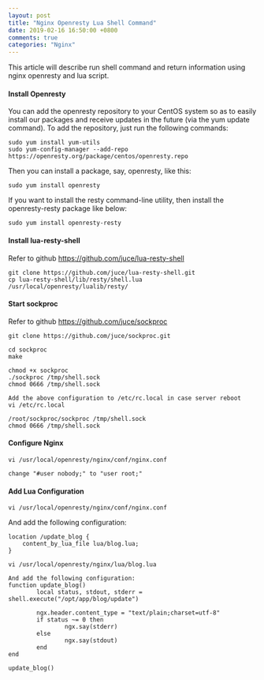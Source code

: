 ```yaml
---
layout: post
title: "Nginx Openresty Lua Shell Command"
date: 2019-02-16 16:50:00 +0800
comments: true
categories: "Nginx"
---
```


This article will describe run shell command and return information using nginx openresty and lua script.

#### Install Openresty

You can add the openresty repository to your CentOS system so as to easily install our packages and receive
 updates in the future (via the yum update command). To add the repository, just run the following commands:

```
sudo yum install yum-utils
sudo yum-config-manager --add-repo https://openresty.org/package/centos/openresty.repo
```

Then you can install a package, say, openresty, like this:

```
sudo yum install openresty
```

If you want to install the resty command-line utility, then install the openresty-resty package like below:
```
sudo yum install openresty-resty
```

#### Install lua-resty-shell

Refer to github https://github.com/juce/lua-resty-shell

```
git clone https://github.com/juce/lua-resty-shell.git
cp lua-resty-shell/lib/resty/shell.lua /usr/local/openresty/lualib/resty/
```

#### Start sockproc

Refer to github https://github.com/juce/sockproc

```
git clone https://github.com/juce/sockproc.git

cd sockproc
make 

chmod +x sockproc
./sockproc /tmp/shell.sock
chmod 0666 /tmp/shell.sock

Add the above configuration to /etc/rc.local in case server reboot
vi /etc/rc.local

/root/sockproc/sockproc /tmp/shell.sock 
chmod 0666 /tmp/shell.sock
```

#### Configure Nginx

```
vi /usr/local/openresty/nginx/conf/nginx.conf

change "#user nobody;" to "user root;"
```

#### Add Lua Configuration

```
vi /usr/local/openresty/nginx/conf/nginx.conf
```

And add the following configuration:
```
location /update_blog {
    content_by_lua_file lua/blog.lua;
}
```

```
vi /usr/local/openresty/nginx/lua/blog.lua

And add the following configuration:
function update_blog()
        local status, stdout, stderr = shell.execute("/opt/app/blog/update")

        ngx.header.content_type = "text/plain;charset=utf-8"
        if status ~= 0 then
                ngx.say(stderr)
        else
                ngx.say(stdout)
        end
end

update_blog() 
```


 


